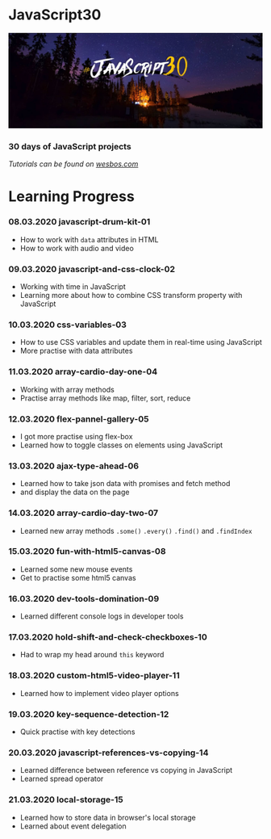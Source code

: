 # JavaScript30

![JavaScript30 header image](https://github.com/kreso66maric/JavaScript30/blob/master/js30.jpg)

### 30 days of JavaScript projects
*Tutorials can be found on [wesbos.com](https://wesbos.com/)*

# Learning Progress

### 08.03.2020 **javascript-drum-kit-01**
* How to work with `data` attributes in HTML
* How to work with audio and video

### 09.03.2020 **javascript-and-css-clock-02**
* Working with time in JavaScript
* Learning more about how to combine CSS transform property with JavaScript

### 10.03.2020 **css-variables-03**
* How to use CSS variables and update them in real-time using JavaScript
* More practise with data attributes

### 11.03.2020 **array-cardio-day-one-04**
* Working with array methods
* Practise array methods like map, filter, sort, reduce

### 12.03.2020 **flex-pannel-gallery-05**
* I got more practise using flex-box
* Learned how to toggle classes on elements using JavaScript

### 13.03.2020 **ajax-type-ahead-06**
* Learned how to take json data with promises and fetch method
* and display the data on the page

### 14.03.2020 **array-cardio-day-two-07**
* Learned new array methods `.some()` `.every()` `.find()` and `.findIndex`

### 15.03.2020 **fun-with-html5-canvas-08**
* Learned some new mouse events
* Get to practise some html5 canvas

### 16.03.2020 **dev-tools-domination-09**
* Learned different console logs in developer tools

### 17.03.2020 **hold-shift-and-check-checkboxes-10**
* Had to wrap my head around `this` keyword

### 18.03.2020 **custom-html5-video-player-11**
* Learned how to implement video player options

### 19.03.2020 **key-sequence-detection-12**
* Quick practise with key detections

### 20.03.2020 **javascript-references-vs-copying-14**
* Learned difference between reference vs copying in JavaScript
* Learned spread operator

### 21.03.2020 **local-storage-15**
* Learned how to store data in browser's local storage
* Learned about event delegation
